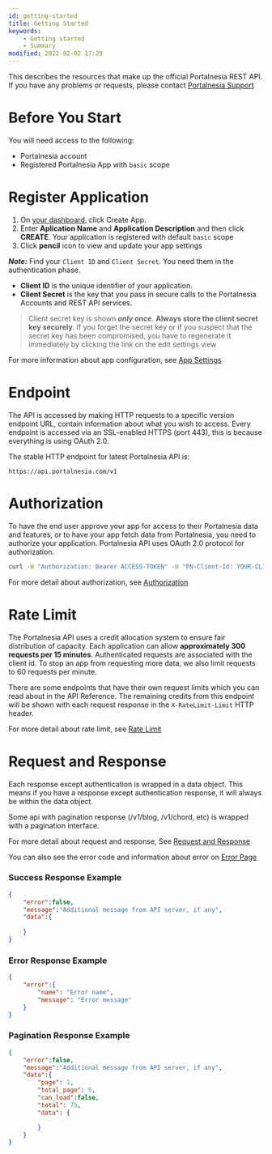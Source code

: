 ```yaml
---
id: getting-started
title: Getting Started
keywords:
    - Getting started
    - Summary
modified: 2022-02-02 17:29
---
```


This describes the resources that make up the official Portalnesia REST API. If you have any problems or requests, please contact [Portalnesia Support](/contact)

# Before You Start

You will need access to the following:

- Portalnesia account
- Registered Portalnesia App with `basic` scope

# Register Application

1. On [your dashboard](/developer/apps), click Create App.
2. Enter **Aplication Name** and **Application Description** and then click **CREATE**. Your application is registered with default `basic` scope
3. Click **pencil** icon to view and update your app settings

***Note:*** Find your `Client ID` and `Client Secret`. You need them in the authentication phase.

- **Client ID** is the unique identifier of your application.
- **Client Secret** is the key that you pass in secure calls to the Portalnesia Accounts and REST API services.

> Client secret key is shown ***only once***. **Always store the client secret key securely**. If you forget the secret key or if you suspect that the secret key has been compromised, you have to regenerate it immediately by clicking the link on the edit settings view

For more information about app configuration, see [App Settings](/developer/docs/app-settings)

# Endpoint

The API is accessed by making HTTP requests to a specific version endpoint URL, contain information about what you wish to access. Every endpoint is accessed via an SSL-enabled HTTPS (port 443), this is because everything is using OAuth 2.0.

The stable HTTP endpoint for latest Portalnesia API is:

```
https://api.portalnesia.com/v1
```

# Authorization

To have the end user approve your app for access to their Portalnesia data and features, or to have your app fetch data from Portalnesia, you need to authorize your application. Portalnesia API uses OAuth 2.0 protocol for authorization.

```bash
curl -H "Authorization: Bearer ACCESS-TOKEN" -H "PN-Client-Id: YOUR-CLIENT-ID" https://api.portalnesia.com/v1
```

For more detail about authorization, see [Authorization](/developer/docs/authorization)

# Rate Limit

The Portalnesia API uses a credit allocation system to ensure fair distribution of capacity. Each application can allow **approximately 300 requests per 15 minutes**. Authenticated requests are associated with the client id. To stop an app from requesting more data, we also limit requests to 60 requests per minute.

There are some endpoints that have their own request limits which you can read about in the API Reference. The remaining credits from this endpoint will be shown with each request response in the `X-RateLimit-Limit` HTTP header.

For more detail about rate limit, see [Rate Limit](/developer/docs/rate-limit)

# Request and Response

Each response except authentication is wrapped in a data object. This means if you have a response except authentication response, it will always be within the data object.

Some api with pagination response (/v1/blog, /v1/chord, etc) is wrapped with a pagination interface.

For more detail about request and response, See [Request and Response](/developer/docs/request-response)

You can also see the error code and information about error on [Error Page](/developer/docs/errors)

### Success Response Example

```json
{
    "error":false,
    "message":"Additional message from API server, if any",
    "data":{
        
    }
}
```

### Error Response Example

```json
{
    "error":{
        "name": "Error name",
        "message": "Error message"
    }
}
```

### Pagination Response Example

```json
{
    "error":false,
    "message":"Additional message from API server, if any",
    "data":{
        "page": 1,
        "total_page": 5,
        "can_load":false,
        "total": 75,
        "data": {

        }
    }
}
```